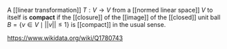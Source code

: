 A [[linear transformation]] $T:V\to V$ from a [[normed linear space]] $V$ to itself is **compact** if the [[closure]] of the [[image]] of the [[closed]] unit ball $B = \{v \in V \mid ||v|| \leq 1\}$ is [[compact]] in the usual sense.

https://www.wikidata.org/wiki/Q1780743